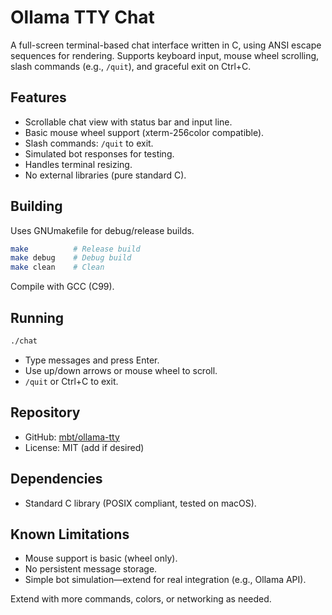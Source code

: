 # Ollama TTY Chat

A full-screen terminal-based chat interface written in C, using ANSI escape sequences for rendering. Supports keyboard input, mouse wheel scrolling, slash commands (e.g., `/quit`), and graceful exit on Ctrl+C.

## Features
- Scrollable chat view with status bar and input line.
- Basic mouse wheel support (xterm-256color compatible).
- Slash commands: `/quit` to exit.
- Simulated bot responses for testing.
- Handles terminal resizing.
- No external libraries (pure standard C).

## Building
Uses GNUmakefile for debug/release builds.

```bash
make          # Release build
make debug    # Debug build
make clean    # Clean
```

Compile with GCC (C99).

## Running
```bash
./chat
```

- Type messages and press Enter.
- Use up/down arrows or mouse wheel to scroll.
- `/quit` or Ctrl+C to exit.

## Repository
- GitHub: [mbt/ollama-tty](https://github.com/mbt/ollama-tty)
- License: MIT (add if desired)

## Dependencies
- Standard C library (POSIX compliant, tested on macOS).

## Known Limitations
- Mouse support is basic (wheel only).
- No persistent message storage.
- Simple bot simulation—extend for real integration (e.g., Ollama API).

Extend with more commands, colors, or networking as needed.
